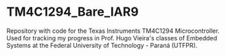 # TM4C1294_Bare_IAR9
Repository with code for the Texas Instruments TM4C1294 Microcontroller. Used for tracking my progress in Prof. Hugo Vieira's classes of Embedded Systems at the Federal University of Technology - Paraná (UTFPR).
